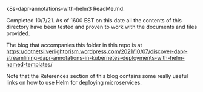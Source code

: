 k8s-dapr-annotations-with-helm3 ReadMe.md.

Completed 10/7/21. As of 1600 EST on this date all the contents of this directory have been tested and proven to work with the documents and files provided.

The blog that accompanies this folder in this repo is at https://dotnetsilverlightprism.wordpress.com/2021/10/07/discover-dapr-streamlining-dapr-annotations-in-kubernetes-deployments-with-helm-named-templates/  

Note that the References section of this blog contains some really useful links on how to use Helm for deploying microservices.
